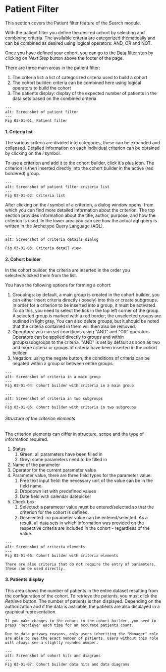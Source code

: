 # Patient Filter

This section covers the Patient filter feature of the Search module.

With the patient filter you define the desired cohort by selecting and combining criteria. The available criteria are categorized thematically and can be combined as desired using logical operators: AND, OR and NOT.

Once you have defined your cohort, you can go to the [Data filter](../02_data_filter/02_data_filter.md) step by clicking on *Next Step* button above the footer of the page.

There are three main areas in the patient filter:

1. The criteria list: a list of categorized criteria used to build a cohort
2. The cohort builder: criteria can be combined here using logical operators to build the cohort
3. The patients display: display of the expected number of patients in the data sets based on the combined criteria


```{figure} images/patient_filter.jpg
---
alt: Screenshot of patient filter
---
Fig 03-01-01: Patient filter
```

#### 1. Criteria list
The various criteria are divided into categories, these can be expanded and collapsed. Detailed information on each individual criterion can be obtained by clicking on the *i* symbol.

To use a criterion and add it to the cohort builder, click it's plus icon. The criterion is then inserted directly into the cohort builder in the active (red bordered) group.

```{figure} images/search_criteria_list.png
---
alt: Screenshot of patient filter criteria list
---
Fig 03-01-02: Criteria list
```

After clicking on the *i* symbol of a criterion, a dialog window opens, from which you can find more detailed information about the criterion. The top section provides information about the title, author, purpose, and how the criterion is used. In the lower area you can see how the actual aql query is written in the Archetype Query Language (AQL).


```{figure} images/search_criteria_details.jpg
---
alt: Screenshot of criteria details dialog
---
Fig 03-01-03: Criteria detail view
```

#### 2. Cohort builder

In the cohort builder, the criteria are inserted in the order you selected/clicked them from the list.

You have the following options for forming a cohort:

1. Groupings: by default, a main group is created in the cohort builder, you can either insert criteria directly (loosely) into this or create subgroups. In order for a criterion to be inserted into a group, it must be activated. To do this, you need to select the tick in the top left corner of the group. A selected group is marked with a red border; the unselected groups are outlined in light gray. You can also delete groups, but it should be noted that the criteria contained in them will then also be removed.
2. Operators: you can set conditions using "AND" and "OR" operators. Operators can be applied directly to groups and within groups/subgroups to the criteria. "AND" is set by default as soon as two and more criteria or groups of criteria have been inserted in the cohort builder.
3. Negation: using the negate button, the conditions of criteria can be negated within a group or between entire groups.


```{figure} images/search_cohort_builder_one_group.jpg
---
alt: Screenshot of criteria in a main group
---
Fig 03-01-04: Cohort builder with criteria in a main group
```

```{figure} images/search_cohort_builder_two_groups.jpg
---
alt: Screenshot of criteria in two subgroups
---
Fig 03-01-05: Cohort builder with criteria in two subgroups
```


###### Structure of the criterion elements

The criterion elements can differ in structure, scope and the type of information required.

1. Status
   1. Green: all parameters have been filled in
   2. Grey: some parameters need to be filled in
2. Name of the parameter
3. Operator for the current parameter value
4. Parameter value, there are three field types for the parameter value:
   1. Free text input field: the necessary unit of the value can be in the field name.
   2. Dropdown list with predefined values
   3. Date field with calendar datepicker
5. Check box:
   1. Selected: a parameter value must be entered/selected so that the criterion for the cohort is defined.
   2. Deselected: no parameter value can be entered/selected. As a result, all data sets in which information was provided on the respective criteria are included in the cohort - regardless of the value.


```{figure} images/patient_filter_criteria_elements.jpg
---
alt: Screenshot of criteria elements
---
Fig 03-01-06: Cohort builder with criteria elements
```

```{note}
There are also criteria that do not require the entry of parameters, these can be used directly.
```


#### 3. Patients display

This area shows the number of patients in the entire dataset resulting from the configuration of the cohort. To retrieve the patients, you must click the *Retrieve* button. The number of patients is then displayed. Depending on the authorization and if the data is available, the patients are also displayed in a graphical representation.

```{note}
If you make changes to the cohort in the cohort builder, you need to press "Retrieve" each time for an accurate patients count.
```

```{important}
Due to data privacy reasons, only users inheriting the "Manager" role are able to see the exact number of patients. Users without this role will always see a slightly rounded number.
```

```{figure} images/patient_filter_criteria_elements.jpg
---
alt: Screenshot of cohort hits and diagrams
---
Fig 03-01-07: Cohort builder data hits and data diagrams
```



